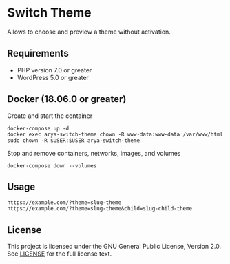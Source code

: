 # Switch Theme

Allows to choose and preview a theme without activation.

## Requirements

* PHP version 7.0 or greater
* WordPress 5.0 or greater

## Docker (18.06.0 or greater)

Create and start the container

    docker-compose up -d
    docker exec arya-switch-theme chown -R www-data:www-data /var/www/html
    sudo chown -R $USER:$USER arya-switch-theme

Stop and remove containers, networks, images, and volumes

    docker-compose down --volumes

## Usage

    https://example.com/?theme=slug-theme
    https://example.com/?theme=slug-theme&child=slug-child-theme

## License

This project is licensed under the GNU General Public License, Version 2.0.
See [LICENSE](LICENSE) for the full license text.
